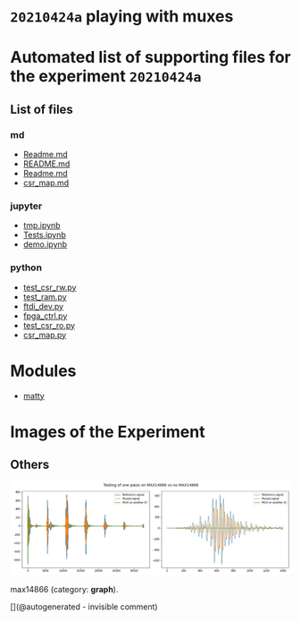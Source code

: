 # `20210424a` playing with muxes



# Automated list of supporting files for the __experiment `20210424a`__

## List of files

### md

* [Readme.md](/matty/20210424a/Readme.md)
* [README.md](/matty/20210424a/hvmux_tests/README.md)
* [Readme.md](/matty/20210425a/Readme.md)
* [csr_map.md](/matty/20210424a/hvmux_tests/csr_map.md)


### jupyter

* [tmp.ipynb](/tmp.ipynb)
* [Tests.ipynb](/matty/20210424a/Tests.ipynb)
* [demo.ipynb](/matty/20210424a/hvmux_tests/demo.ipynb)


### python

* [test_csr_rw.py](/matty/20210424a/hvmux_tests/test_csr_rw.py)
* [test_ram.py](/matty/20210424a/hvmux_tests/test_ram.py)
* [ftdi_dev.py](/matty/20210424a/hvmux_tests/ftdi_dev.py)
* [fpga_ctrl.py](/matty/20210424a/hvmux_tests/fpga_ctrl.py)
* [test_csr_ro.py](/matty/20210424a/hvmux_tests/test_csr_ro.py)
* [csr_map.py](/matty/20210424a/hvmux_tests/csr_map.py)





# Modules

* [matty](/matty/)




# Images of the Experiment

## Others

![](/matty/20210424a/mux.jpg)

max14866 (category: __graph__).










[](@autogenerated - invisible comment)